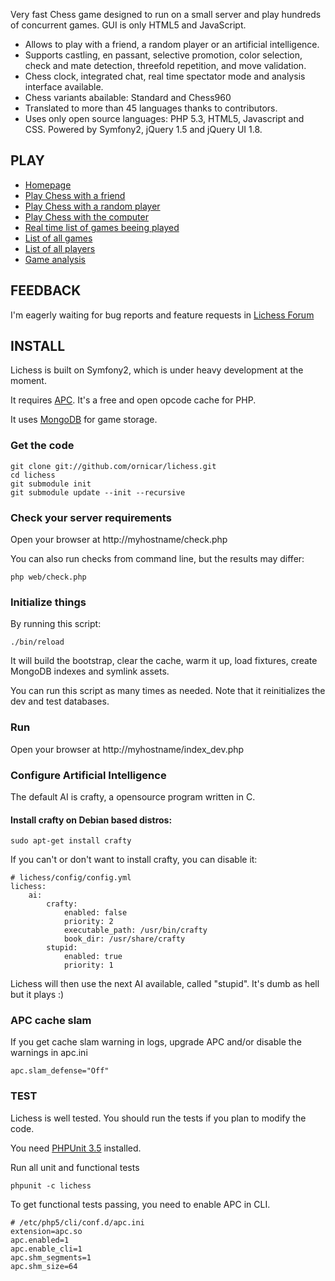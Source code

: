 Very fast Chess game designed to run on a small server and play hundreds of concurrent games.
GUI is only HTML5 and JavaScript.

- Allows to play with a friend, a random player or an artificial intelligence.
- Supports castling, en passant, selective promotion, color selection, check and mate detection, threefold repetition, and move validation.
- Chess clock, integrated chat, real time spectator mode and analysis interface available.
- Chess variants abailable: Standard and Chess960
- Translated to more than 45 languages thanks to contributors.
- Uses only open source languages: PHP 5.3, HTML5, Javascript and CSS. Powered by Symfony2, jQuery 1.5 and jQuery UI 1.8.
  
PLAY
----

- [Homepage](http://lichess.org)
- [Play Chess with a friend](http://lichess.org/friend)
- [Play Chess with a random player](http://lichess.org/anybody)
- [Play Chess with the computer](http://lichess.org/ai)
- [Real time list of games beeing played](http://lichess.org/games)
- [List of all games](http://lichess.org/games/all)
- [List of all players](http://lichess.org/people)
- [Game analysis](http://lichess.org/analyse/0Zcvl5)

FEEDBACK
--------

I'm eagerly waiting for bug reports and feature requests in [Lichess Forum](http://lichess.org/forum/lichess-feedback)

INSTALL
-------

Lichess is built on Symfony2, which is under heavy development at the moment.

It requires [APC](http://www.php.net/manual/en/book.apc.php). It's a free and open opcode cache for PHP.

It uses [MongoDB](http://mongodb.org) for game storage.

### Get the code

    git clone git://github.com/ornicar/lichess.git
    cd lichess
    git submodule init
    git submodule update --init --recursive

### Check your server requirements

Open your browser at http://myhostname/check.php

You can also run checks from command line, but the results may differ:

    php web/check.php

### Initialize things

By running this script:

    ./bin/reload

It will build the bootstrap, clear the cache, warm it up,
load fixtures, create MongoDB indexes and symlink assets.

You can run this script as many times as needed.
Note that it reinitializes the dev and test databases.

### Run

Open your browser at http://myhostname/index_dev.php

### Configure Artificial Intelligence

The default AI is crafty, a opensource program written in C.

#### Install crafty on Debian based distros:

    sudo apt-get install crafty

If you can't or don't want to install crafty, you can disable it:

    # lichess/config/config.yml
    lichess:
        ai:
            crafty:
                enabled: false
                priority: 2
                executable_path: /usr/bin/crafty
                book_dir: /usr/share/crafty
            stupid:
                enabled: true
                priority: 1

Lichess will then use the next AI available, called "stupid".
It's dumb as hell but it plays :)

### APC cache slam

If you get cache slam warning in logs, upgrade APC and/or disable the warnings in apc.ini

    apc.slam_defense="Off"

### TEST

Lichess is well tested. You should run the tests if you plan to modify the code.

You need [PHPUnit 3.5](http://github.com/sebastianbergmann/phpunit) installed.

Run all unit and functional tests

    phpunit -c lichess

To get functional tests passing, you need to enable APC in CLI.

    # /etc/php5/cli/conf.d/apc.ini
    extension=apc.so
    apc.enabled=1  
    apc.enable_cli=1
    apc.shm_segments=1  
    apc.shm_size=64
